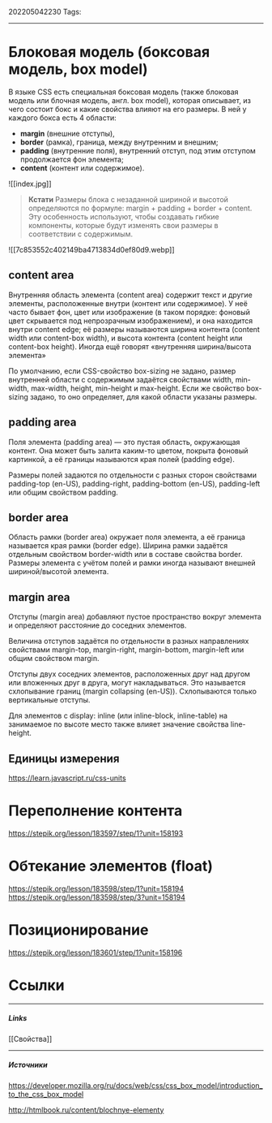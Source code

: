 202205042230
Tags:
___
# Блоковая модель (боксовая модель, box model)

В языке CSS есть специальная боксовая модель (также блоковая модель или блочная модель, англ. box model), которая описывает, из чего состоит бокс и какие свойства влияют на его размеры. В ней у каждого бокса есть 4 области: 
- **margin** (внешние отступы), 
- **border** (рамка), граница, между внутренним и внешним;
- **padding** (внутренние поля),  внутренний отступ, под этим отступом продолжается фон элемента;
- **content** (контент или содержимое).

![[index.jpg]]



>**Кстати**
>Размеры блока с незаданной шириной и высотой определяются по формуле: margin + padding + border + content. Эту особенность используют, чтобы создавать гибкие компоненты, которые будут изменять свои размеры в соответствии с содержимым.

![[7c853552c402149ba4713834d0ef80d9.webp]]

## content area
Внутренняя область элемента (content area) содержит текст и другие элементы, расположенные внутри (контент или содержимое). У неё часто бывает фон, цвет или изображение (в таком порядке: фоновый цвет скрывается под непрозрачным изображением), и она находится внутри content edge; её размеры называются ширина контента (content width или content-box width), и высота контента (content height или content-box height). Иногда ещё говорят «внутренняя ширина/высота элемента»

По умолчанию, если CSS-свойство box-sizing не задано, размер внутренней области с содержимым задаётся свойствами width, min-width, max-width, height, min-height и max-height. Если же свойство  box-sizing задано, то оно определяет, для какой области указаны размеры.

## padding area
Поля элемента (padding area) — это пустая область, окружающая контент. Она может быть залита каким-то цветом, покрыта фоновый картинкой, а её границы называются края полей (padding edge).

Размеры полей задаются по отдельности с разных сторон свойствами padding-top (en-US), padding-right, padding-bottom (en-US), padding-left или общим свойством padding.

## border area
Область рамки (border area) окружает поля элемента, а её граница называется края рамки (border edge). Ширина рамки задаётся отдельным свойством  border-width или в составе свойства border. Размеры элемента с учётом полей и рамки иногда называют внешней шириной/высотой элемента.


## margin area
Отступы (margin area) добавляют пустое пространство вокруг элемента и определяют расстояние до соседних элементов.

Величина отступов задаётся по отдельности в разных направлениях свойствами margin-top, margin-right, margin-bottom, margin-left или общим свойством margin.

Отступы двух соседних элементов, расположенных друг над другом или вложенных друг в друга, могут накладываться. Это называется схлопывание границ (margin collapsing (en-US)). Схлопываются только вертикальные отступы.

Для элементов с display: inline (или inline-block, inline-table) на занимаемое по высоте место также влияет значение свойства line-height.

## Единицы измерения

https://learn.javascript.ru/css-units

# Переполнение контента
https://stepik.org/lesson/183597/step/1?unit=158193

# Обтекание элементов (float)
https://stepik.org/lesson/183598/step/1?unit=158194
https://stepik.org/lesson/183598/step/3?unit=158194


# Позиционирование
https://stepik.org/lesson/183601/step/1?unit=158196




# Ссылки
___
##### Links
[[Свойства]]

---
##### Источники
https://developer.mozilla.org/ru/docs/web/css/css_box_model/introduction_to_the_css_box_model

http://htmlbook.ru/content/blochnye-elementy